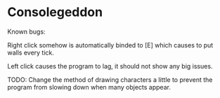 # Consolegeddon

Known bugs:

Right click somehow is automatically binded to [E] which causes to put walls every tick.

Left click causes the program to lag, it should not show any big issues.


TODO:
Change the method of drawing characters a little to prevent the program from slowing down when many objects appear.

